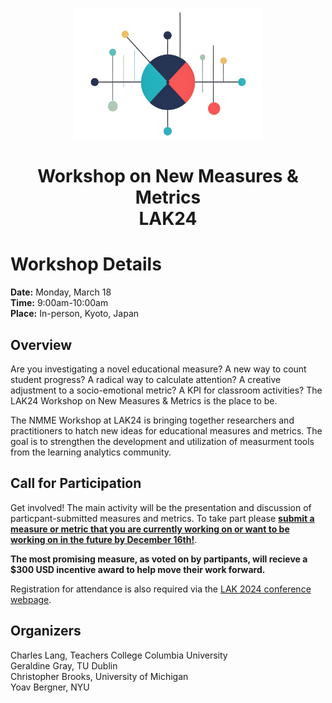 <p align="center">
  <a href="https://tccolumbia.qualtrics.com/jfe/form/SV_6PZRhoxgXkmmaKq">
    <img src="https://github.com/charles-lang/measures-metrics-LAK24/blob/main/nmmelogo2.png" width="300" height="210">
  </a>
</p>

<h1 align="center">Workshop on New Measures & Metrics <br> LAK24</h1>

# Workshop Details 

**Date:**  Monday, March 18  
**Time:**  9:00am-10:00am  
**Place:** In-person, Kyoto, Japan  

## Overview

Are you investigating a novel educational measure? A new way to count student progress? A radical way to calculate attention? A creative adjustment to a socio-emotional metric? A KPI for classroom activities? The LAK24 Workshop on New Measures & Metrics is the place to be.

The NMME Workshop at LAK24 is bringing together researchers and practitioners to hatch new ideas for educational measures and metrics. The goal is to strengthen the development and utilization of measurment tools from the learning analytics community. 

## Call for Participation

Get involved! The main activity will be the presentation and discussion of particpant-submitted measures and metrics. To take part please [**submit a measure or metric that you are currently working on or want to be working on in the future by December 16th!**](https://tccolumbia.qualtrics.com/jfe/form/SV_6PZRhoxgXkmmaKq).  

**The most promising measure, as voted on by partipants, will recieve a $300 USD incentive award to help move their work forward.**

Registration for attendance is also required via the [LAK 2024 conference webpage](https://www.solaresearch.org/events/lak/lak24/).


## Organizers

Charles Lang, Teachers College Columbia University     
Geraldine Gray, TU Dublin  
Christopher Brooks, University of Michigan  
Yoav Bergner, NYU


